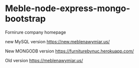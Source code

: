 # Meble-node-express-mongo-bootstrap

Fornirure company homepage

new MySQL version
https://new.meblenawymiar.us/

New MONGODB version
https://furniturebynuc.herokuapp.com/

Old version
https://meblenawymiar.us/
